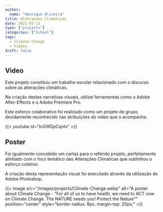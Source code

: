 ```yaml
---
author: 
  name: "Henrique Oliveira"
title: Alterações Climáticas
date: 2021-03-11
type: ["projects"]
categories: ["School"]
tags:
  - Climate Change
  - Videos
draft: false
---
```

## Video
Este projeto constituiu um trabalho escolar relacionado com o discurso sobre as alterações climáticas.

Na criação destas narrativas visuais, utilizei ferramentas como o Adobe After-Effects e o Adobe Premiere Pro.

Este esforço colaborativo foi realizado como um projeto de grupo, devidamente reconhecido nas atribuições do vídeo que o acompanha.

{{< youtube id="IcGWDpCqnIs" >}}

## Poster
Foi igualmente concebido um cartaz para o referido projeto, perfeitamente alinhado com o foco temático das Alterações Climáticas que sublinhou o esforço coletivo.

A criação desta representação visual foi executado através da utilização do Adobe Photoshop.

{{< image src="/images/projects/Climate-Change.webp" alt="A poster about Climate Change - \"For all of us to have health, we need to ACT now on Climate Change. The NATURE needs you! Protect the Nature\"" position="center" style="border-radius: 8px; margin-top: 20px;" >}}

